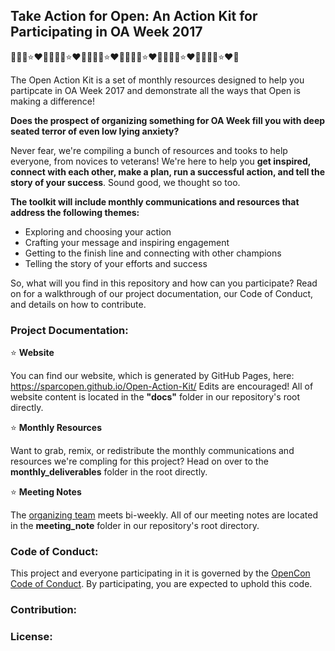 ## Take Action for Open:  An Action Kit for Participating in OA Week 2017
:sparkling_heart::fireworks::heart_eyes_cat::star::heart::snake::sparkling_heart::fireworks::heart_eyes_cat::star::heart::snake::sparkling_heart::fireworks::heart_eyes_cat::star::heart::snake::sparkling_heart::fireworks::heart_eyes_cat::star::heart::snake::sparkling_heart::fireworks::heart_eyes_cat::star::heart::snake::sparkling_heart::fireworks::heart_eyes_cat::star::heart::snake:

The Open Action Kit is a set of monthly resources designed to help you partipcate in OA Week 2017 and demonstrate all the ways that Open is making a difference!

**Does the prospect of organizing something for OA Week fill you with deep seated terror of even low lying anxiety?**  

Never fear, we're compiling a bunch of resources and tooks to help everyone, from novices to veterans!  We're here to help you **get inspired, connect with each other, make a plan, run a successful action, and tell the story of your success**.  Sound good, we thought so too.

**The toolkit will include monthly communications and resources that address the following themes:**  

* Exploring and choosing your action
* Crafting your message and inspiring engagement
* Getting to the finish line and connecting with other champions
* Telling the story of your efforts and success

So, what will you find in this repository and how can you participate?  Read on for a walkthrough of our project documentation, our Code of Conduct, and details on how to contribute.

### Project Documentation:
:star: **Website**

You can find our website, which is generated by GitHub Pages, here: https://sparcopen.github.io/Open-Action-Kit/
Edits are encouraged!  All of website content is located in the **"docs"** folder in our repository's root directly.  

:star: **Monthly Resources**

Want to grab, remix, or redistribute the monthly communications and resources we're compling for this project?  Head on over to the **monthly_deliverables** folder in the root directly.

:star: **Meeting Notes**

The [organizing team](https://sparcopen.github.io/Open-Action-Kit/team) meets bi-weekly.  All of our meeting notes are located in the **meeting_note** folder in our repository's root directory.

### Code of Conduct:
This project and everyone participating in it is governed by the [OpenCon Code of Conduct](https://github.com/sparcopen/opencon/blob/master/CODE_OF_CONDUCT.MD). By participating, you are expected to uphold this code.  

### Contribution:

### License: 






